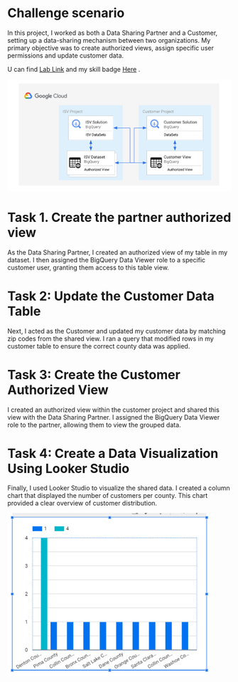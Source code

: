 # Challenge scenario

In this project, I worked as both a Data Sharing Partner and a Customer, setting up a data-sharing mechanism between two organizations. My primary objective was to create authorized views, assign specific user permissions and update customer data.

U can find [Lab Link](https://www.cloudskillsboost.google/course_templates/657/labs/462733) and my skill badge [Here](https://www.credly.com/badges/d9b2897f-9078-4b4d-9655-85334f54dc42) .

![Loading](https://github.com/omnarayansharma777/Google-Cloud-Project/blob/main/Share_Data_using_Google_Data_Cloud/J7qOIElm12DamovB4BG42nuSgyeRAG02XA_EnFKPc6o%3D.png)

# Task 1. Create the partner authorized view

As the Data Sharing Partner, I created an authorized view of my table  in my dataset. I then assigned the BigQuery Data Viewer role to a specific customer user, granting them access to this table view.

# Task 2: Update the Customer Data Table

Next, I acted as the Customer and updated my customer data by matching zip codes from the shared view. I ran a query that modified rows in my customer table to ensure the correct county data was applied.

# Task 3: Create the Customer Authorized View

I created an authorized view within the customer project and shared this view with the Data Sharing Partner. I assigned the BigQuery Data Viewer role to the partner, allowing them to view the grouped data.

# Task 4: Create a Data Visualization Using Looker Studio

Finally, I used Looker Studio to visualize the shared data. I created a column chart that displayed the number of customers per county. This chart provided a clear overview of customer distribution.


![alt](https://github.com/omnarayansharma777/Google-Cloud-Project/blob/main/Share_Data_using_Google_Data_Cloud/looker_report.png)

